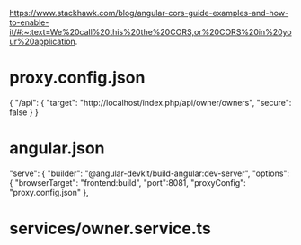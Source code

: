 https://www.stackhawk.com/blog/angular-cors-guide-examples-and-how-to-enable-it/#:~:text=We%20call%20this%20the%20CORS,or%20CORS%20in%20your%20application.

# proxy.config.json

{
    "/api": {
      "target": "http://localhost/index.php/api/owner/owners",
      "secure": false
     }
}

# angular.json

"serve": {
          "builder": "@angular-devkit/build-angular:dev-server",
          "options": {
            "browserTarget": "frontend:build",
            "port":8081,
            "proxyConfig": "proxy.config.json"
          },
          
# services/owner.service.ts



